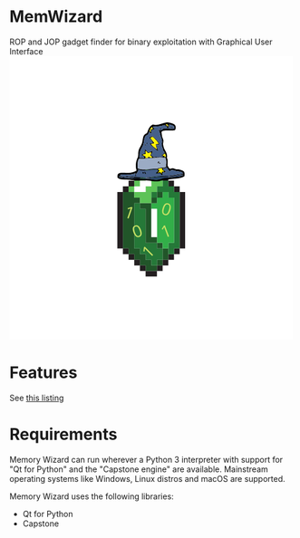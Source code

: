 

# MemWizard
 ROP and JOP gadget finder for binary exploitation with Graphical User Interface
 ![MemoryWizard logo](logo.png)
 
# Features
See [this listing](https://github.com/pedro-javierf/MemWizard/projects/1)

# Requirements
Memory Wizard can run wherever a Python 3 interpreter with support for "Qt for Python" and the "Capstone engine" are available. Mainstream operating systems like Windows, Linux distros and macOS are supported.

 Memory Wizard uses the following libraries:
 * Qt for Python
 * Capstone
